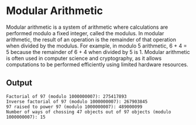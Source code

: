 # Modular Arithmetic

Modular arithmetic is a system of arithmetic where calculations are performed modulo a fixed integer, called the modulus. In modular arithmetic, the result of an operation is the remainder of that operation when divided by the modulus. For example, in modulo 5 arithmetic, 6 + 4 = 5 because the remainder of 6 + 4 when divided by 5 is 1. Modular arithmetic is often used in computer science and cryptography, as it allows computations to be performed efficiently using limited hardware resources.

## Output

    Factorial of 97 (modulo 1000000007): 275417893
    Inverse factorial of 97 (modulo 1000000007): 267903845
    97 raised to power 97 (modulo 1000000007): 489000099
    Number of ways of chossing 47 objects out of 97 objects (modulo 1000000007): 15